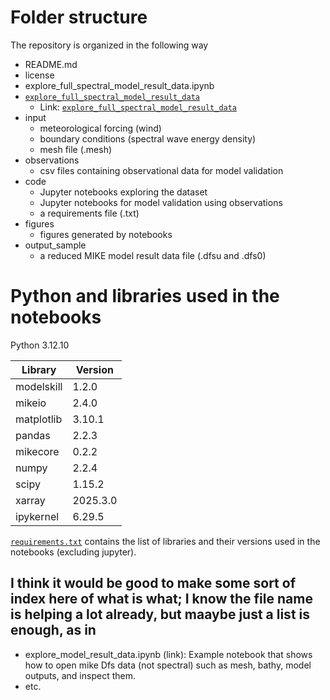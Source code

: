 # Folder structure


The repository is organized in the following way

- README.md
- license
- explore_full_spectral_model_result_data.ipynb
- [`explore_full_spectral_model_result_data`](explore_full_spectral_model_result_data.ipynb) 
    + Link: [`explore_full_spectral_model_result_data`](explore_full_spectral_model_result_data.ipynb) 
- input
    + meteorological forcing (wind)
    + boundary conditions (spectral wave energy density)
    + mesh file (.mesh)
- observations
    + csv files containing observational data for model validation
- code
    + Jupyter notebooks exploring the dataset
    + Jupyter notebooks for model validation using observations
    + a requirements file (.txt)
- figures
    + figures generated by notebooks
- output_sample
    + a reduced MIKE model result data file (.dfsu and .dfs0)



# Python and libraries used in the notebooks

Python 3.12.10

Library | Version
--- | ---
modelskill | 1.2.0
mikeio | 2.4.0
matplotlib | 3.10.1
pandas | 2.2.3
mikecore | 0.2.2
numpy | 2.2.4
scipy | 1.15.2
xarray | 2025.3.0
ipykernel | 6.29.5

[`requirements.txt`](requirements.txt) contains the list of libraries and their versions used in the notebooks (excluding jupyter).


## I think it would be good to make some sort of index here of what is what; I know the file name is helping a lot already, but maaybe just a list is enough, as in  
* explore_model_result_data.ipynb (link): Example notebook that shows how to open mike Dfs data (not spectral) such as mesh, bathy, model outputs, and inspect them.
* etc.  